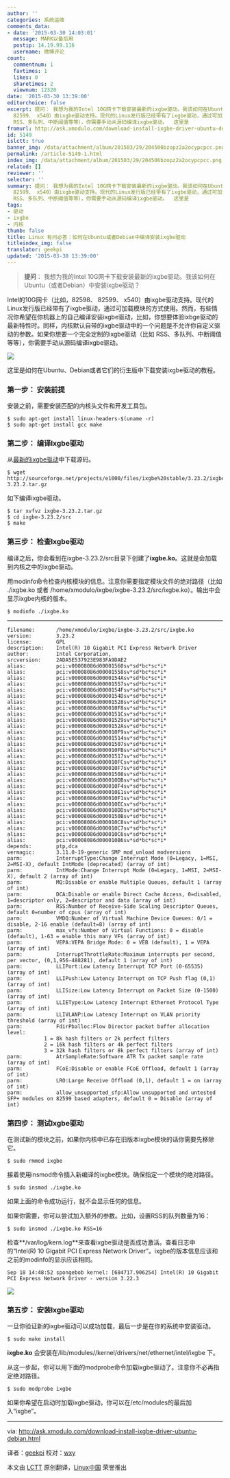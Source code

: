 ```yaml
---
author: ''
categories: 系统运维
comments_data:
- date: '2015-03-30 14:03:01'
  message: MARK以备后用
  postip: 14.19.99.116
  username: 微博评论
count:
  commentnum: 1
  favtimes: 1
  likes: 0
  sharetimes: 2
  viewnum: 12320
date: '2015-03-30 13:39:00'
editorchoice: false
excerpt: 提问： 我想为我的Intel 10G网卡下载安装最新的ixgbe驱动。我该如何在Ubuntu（或者Debian）中安装ixgbe驱动？  Intel的10G网卡（比如，82598、
  82599、 x540）由ixgbe驱动支持。现代的Linux发行版已经带有了ixgbe驱动，通过可加载模块的方式使用。然而，有些情况你希望在你机器上的自己编译安装ixgbe驱动，比如，你想要体验ixbge驱动的最新特性时。同样，内核默认自带的ixgbe驱动中的一个问题是不允许你自定义驱动的参数。如果你想要一个完全定制的ixgbe驱动（比如
  RSS、多队列、中断阈值等等），你需要手动从源码编译ixgbe驱动。  这里是
fromurl: http://ask.xmodulo.com/download-install-ixgbe-driver-ubuntu-debian.html
id: 5149
islctt: true
banner_img: /data/attachment/album/201503/29/204506bzopz2a2ocypcpcc.png
permalink: /article-5149-1.html
index_img: /data/attachment/album/201503/29/204506bzopz2a2ocypcpcc.png.thumb.jpg
related: []
reviewer: ''
selector: ''
summary: 提问： 我想为我的Intel 10G网卡下载安装最新的ixgbe驱动。我该如何在Ubuntu（或者Debian）中安装ixgbe驱动？  Intel的10G网卡（比如，82598、
  82599、 x540）由ixgbe驱动支持。现代的Linux发行版已经带有了ixgbe驱动，通过可加载模块的方式使用。然而，有些情况你希望在你机器上的自己编译安装ixgbe驱动，比如，你想要体验ixbge驱动的最新特性时。同样，内核默认自带的ixgbe驱动中的一个问题是不允许你自定义驱动的参数。如果你想要一个完全定制的ixgbe驱动（比如
  RSS、多队列、中断阈值等等），你需要手动从源码编译ixgbe驱动。  这里是
tags:
- 驱动
- ixgbe
- 内核
thumb: false
title: Linux 有问必答：如何在Ubuntu或者Debian中编译安装ixgbe驱动
titleindex_img: false
translator: geekpi
updated: '2015-03-30 13:39:00'
---
```



> 
> **提问**： 我想为我的Intel 10G网卡下载安装最新的ixgbe驱动。我该如何在Ubuntu（或者Debian）中安装ixgbe驱动？
> 
> 
> 


Intel的10G网卡（比如，82598、 82599、 x540）由ixgbe驱动支持。现代的Linux发行版已经带有了ixgbe驱动，通过可加载模块的方式使用。然而，有些情况你希望在你机器上的自己编译安装ixgbe驱动，比如，你想要体验ixbge驱动的最新特性时。同样，内核默认自带的ixgbe驱动中的一个问题是不允许你自定义驱动的参数。如果你想要一个完全定制的ixgbe驱动（比如 RSS、多队列、中断阈值等等），你需要手动从源码编译ixgbe驱动。


![](/data/attachment/album/201503/29/204506bzopz2a2ocypcpcc.png)


这里是如何在Ubuntu、Debian或者它们的衍生版中下载安装ixgbe驱动的教程。


### 第一步： 安装前提


安装之前，需要安装匹配的内核头文件和开发工具包。



```
$ sudo apt-get install linux-headers-$(uname -r)
$ sudo apt-get install gcc make

```

### 第二步： 编译Ixgbe驱动


从[最新的ixgbe驱动](http://sourceforge.net/projects/e1000/files/ixgbe%20stable/)中下载源码。



```
$ wget http://sourceforge.net/projects/e1000/files/ixgbe%20stable/3.23.2/ixgbe-3.23.2.tar.gz

```

如下编译ixgbe驱动。



```
$ tar xvfvz ixgbe-3.23.2.tar.gz
$ cd ixgbe-3.23.2/src
$ make

```

### 第三步： 检查Ixgbe驱动


编译之后，你会看到在ixgbe-3.23.2/src目录下创建了**ixgbe.ko**。这就是会加载到内核之中的ixgbe驱动。


用modinfo命令检查内核模块的信息。注意你需要指定模块文件的绝对路径（比如 ./ixgbe.ko 或者 /home/xmodulo/ixgbe/ixgbe-3.23.2/src/ixgbe.ko）。输出中会显示ixgbe内核的版本。



```
$ modinfo ./ixgbe.ko

```



---



```
filename:       /home/xmodulo/ixgbe/ixgbe-3.23.2/src/ixgbe.ko
version:        3.23.2
license:        GPL
description:    Intel(R) 10 Gigabit PCI Express Network Driver
author:         Intel Corporation, 
srcversion:     2ADA5E537923E983FA9DAE2
alias:          pci:v00008086d00001560sv*sd*bc*sc*i*
alias:          pci:v00008086d00001558sv*sd*bc*sc*i*
alias:          pci:v00008086d0000154Asv*sd*bc*sc*i*
alias:          pci:v00008086d00001557sv*sd*bc*sc*i*
alias:          pci:v00008086d0000154Fsv*sd*bc*sc*i*
alias:          pci:v00008086d0000154Dsv*sd*bc*sc*i*
alias:          pci:v00008086d00001528sv*sd*bc*sc*i*
alias:          pci:v00008086d000010F8sv*sd*bc*sc*i*
alias:          pci:v00008086d0000151Csv*sd*bc*sc*i*
alias:          pci:v00008086d00001529sv*sd*bc*sc*i*
alias:          pci:v00008086d0000152Asv*sd*bc*sc*i*
alias:          pci:v00008086d000010F9sv*sd*bc*sc*i*
alias:          pci:v00008086d00001514sv*sd*bc*sc*i*
alias:          pci:v00008086d00001507sv*sd*bc*sc*i*
alias:          pci:v00008086d000010FBsv*sd*bc*sc*i*
alias:          pci:v00008086d00001517sv*sd*bc*sc*i*
alias:          pci:v00008086d000010FCsv*sd*bc*sc*i*
alias:          pci:v00008086d000010F7sv*sd*bc*sc*i*
alias:          pci:v00008086d00001508sv*sd*bc*sc*i*
alias:          pci:v00008086d000010DBsv*sd*bc*sc*i*
alias:          pci:v00008086d000010F4sv*sd*bc*sc*i*
alias:          pci:v00008086d000010E1sv*sd*bc*sc*i*
alias:          pci:v00008086d000010F1sv*sd*bc*sc*i*
alias:          pci:v00008086d000010ECsv*sd*bc*sc*i*
alias:          pci:v00008086d000010DDsv*sd*bc*sc*i*
alias:          pci:v00008086d0000150Bsv*sd*bc*sc*i*
alias:          pci:v00008086d000010C8sv*sd*bc*sc*i*
alias:          pci:v00008086d000010C7sv*sd*bc*sc*i*
alias:          pci:v00008086d000010C6sv*sd*bc*sc*i*
alias:          pci:v00008086d000010B6sv*sd*bc*sc*i*
depends:        ptp,dca
vermagic:       3.11.0-19-generic SMP mod_unload modversions 
parm:           InterruptType:Change Interrupt Mode (0=Legacy, 1=MSI, 2=MSI-X), default IntMode (deprecated) (array of int)
parm:           IntMode:Change Interrupt Mode (0=Legacy, 1=MSI, 2=MSI-X), default 2 (array of int)
parm:           MQ:Disable or enable Multiple Queues, default 1 (array of int)
parm:           DCA:Disable or enable Direct Cache Access, 0=disabled, 1=descriptor only, 2=descriptor and data (array of int)
parm:           RSS:Number of Receive-Side Scaling Descriptor Queues, default 0=number of cpus (array of int)
parm:           VMDQ:Number of Virtual Machine Device Queues: 0/1 = disable, 2-16 enable (default=8) (array of int)
parm:           max_vfs:Number of Virtual Functions: 0 = disable (default), 1-63 = enable this many VFs (array of int)
parm:           VEPA:VEPA Bridge Mode: 0 = VEB (default), 1 = VEPA (array of int)
parm:           InterruptThrottleRate:Maximum interrupts per second, per vector, (0,1,956-488281), default 1 (array of int)
parm:           LLIPort:Low Latency Interrupt TCP Port (0-65535) (array of int)
parm:           LLIPush:Low Latency Interrupt on TCP Push flag (0,1) (array of int)
parm:           LLISize:Low Latency Interrupt on Packet Size (0-1500) (array of int)
parm:           LLIEType:Low Latency Interrupt Ethernet Protocol Type (array of int)
parm:           LLIVLANP:Low Latency Interrupt on VLAN priority threshold (array of int)
parm:           FdirPballoc:Flow Director packet buffer allocation level:
            1 = 8k hash filters or 2k perfect filters
            2 = 16k hash filters or 4k perfect filters
            3 = 32k hash filters or 8k perfect filters (array of int)
parm:           AtrSampleRate:Software ATR Tx packet sample rate (array of int)
parm:           FCoE:Disable or enable FCoE Offload, default 1 (array of int)
parm:           LRO:Large Receive Offload (0,1), default 1 = on (array of int)
parm:           allow_unsupported_sfp:Allow unsupported and untested SFP+ modules on 82599 based adapters, default 0 = Disable (array of int)

```

### 第四步： 测试Ixgbe驱动


在测试新的模块之前，如果你内核中已存在旧版本ixgbe模块的话你需要先移除它。



```
$ sudo rmmod ixgbe

```

接着使用insmod命令插入新编译的ixgbe模块。确保指定一个模块的绝对路径。



```
$ sudo insmod ./ixgbe.ko

```

如果上面的命令成功运行，就不会显示任何的信息。


如果你需要，你可以尝试加入额外的参数。比如，设置RSS的队列数量为16：



```
$ sudo insmod ./ixgbe.ko RSS=16

```

检查**/var/log/kern.log**来查看ixgbe驱动是否成功激活。查看日志中的“Intel(R) 10 Gigabit PCI Express Network Driver”。ixgbe的版本信息应该和之前的modinfo的显示应该相同。



```
Sep 18 14:48:52 spongebob kernel: [684717.906254] Intel(R) 10 Gigabit PCI Express Network Driver - version 3.22.3

```

![](/data/attachment/album/201503/29/204512prjh9c96c9hcrhj9.jpg)


### 第五步： 安装Ixgbe驱动


一旦你验证新的ixgbe驱动可以成功加载，最后一步是在你的系统中安装驱动。



```
$ sudo make install

```

**ixgbe.ko** 会安装在/lib/modules//kernel/drivers/net/ethernet/intel/ixgbe 下。


从这一步起，你可以用下面的modprobe命令加载ixgbe驱动了。注意你不必再指定绝对路径。



```
$ sudo modprobe ixgbe

```

如果你希望在启动时加载ixgbe驱动，你可以在/etc/modules的最后加入“ixgbe”。




---


via: <http://ask.xmodulo.com/download-install-ixgbe-driver-ubuntu-debian.html>


译者：[geekpi](https://github.com/geekpi) 校对：[wxy](https://github.com/wxy)


本文由 [LCTT](https://github.com/LCTT/TranslateProject) 原创翻译，[Linux中国](http://linux.cn/) 荣誉推出